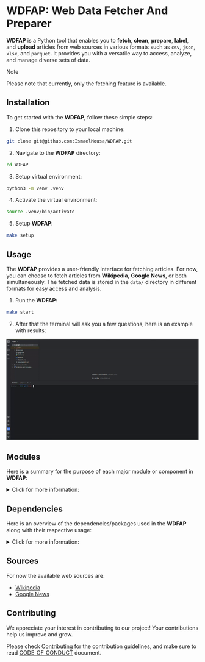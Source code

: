 # WDFAP: Web Data Fetcher And Preparer

**WDFAP** is a Python tool that enables you to **fetch**, **clean**, **prepare**, **label**, and **upload** articles
from web sources in
various
formats such as `csv`, `json`, `xlsx`, and `parquet`. It provides you with a versatile way to access, analyze, and
manage
diverse sets of data.

> [!NOTE]
>
> Please note that currently, only the fetching feature is available.

## Installation

To get started with the **WDFAP**, follow these simple steps:

1. Clone this repository to your local machine:

```zsh
git clone git@github.com:IsmaelMousa/WDFAP.git
```

2. Navigate to the **WDFAP** directory:

```zsh
cd WDFAP
```

3. Setup virtual environment:

```zsh
python3 -m venv .venv
```

4. Activate the virtual environment:

```zsh
source .venv/bin/activate
```

5. Setup **WDFAP**:

```zsh
make setup
```

## Usage

The **WDFAP** provides a user-friendly interface for fetching articles. For now, you can choose to fetch articles from
**Wikipedia**, **Google News**, or both simultaneously. The fetched data is stored in the `data/` directory in different
formats
for easy access and analysis.

1. Run the **WDFAP**:

```zsh
make start
```

2. After that the terminal will ask you a few questions, here is an example with results:

<div align="center">

![Example](.github/images/demo.gif)

</div>

## Modules

Here is a summary for the purpose of each major module or component in **WDFAP**:

<details>
  <summary>Click for more information:</summary>

|       Module       | Purpose                                                                                                                                                                                                                                    |
|:------------------:|--------------------------------------------------------------------------------------------------------------------------------------------------------------------------------------------------------------------------------------------|
|      `tools`       | Provides utility functions and scripts for orchestrating the fetching, cleaning, labeling, and uploading of data from various sources. Initially includes a script for user interaction to fetch articles from Web Sources asynchronously. |
|     `sources`      | Provides modules for fetching articles asynchronously from different sources like Google News & Wikipedia.                                                                                                                                 |
|       `data`       | Storage Where fetched articles are stored in various formats such as `csv`, `json`, `xlsx` and `parquet`.                                                                                                                                  |
|      `errors`      | Prepares and customizes exceptions for handling specific issues.                                                                                                                                                                           |
|      `utils`       | Houses common utilities/logic utilized throughout the project.                                                                                                                                                                             |
|     `configs`      | Contains main configurations for both development and production stages.                                                                                                                                                                   |
|     `setup.py`     | Configures the project metadata and dependencies for streamlined installation.                                                                                                                                                             |
|     `main.py`      | Serves as the entry point, initiating the project.                                                                                                                                                                                         |
|     `Makefile`     | Provides commands for installing dependencies and running the application.                                                                                                                                                                 |
| `requierments.txt` | Lists all the required dependencies for running the application.                                                                                                                                                                           |

</details>

## Dependencies

Here is an overview of the dependencies/packages used in the **WDFAP** along with their respective usage:

<details>
  <summary>Click for more information:</summary>

|    Dependency    | Usage                                                                                                                                                          |
|:----------------:|----------------------------------------------------------------------------------------------------------------------------------------------------------------|
| `beautifulsoup4` | Offers powerful tools for parsing and navigating HTML documents, simplifying the extraction of structured data from web pages.                                 |
|   `newspaper`    | Simplifies the extraction and curation of articles from online sources, streamlining the process of gathering news content.                                    |
|   `feedparser`   | Parses RSS and Atom feeds, enabling extraction of syndicated content from websites and blogs.                                                                  |
|    `asyncio`     | Facilitates asynchronous I/O operations, allowing for concurrent execution of tasks without blocking the event loop.                                           |
|    `aiohttp`     | Provides asynchronous HTTP client/server functionality for asyncio, enabling efficient handling of web requests and responses.                                 |
|     `pandas`     | Provides high-performance data manipulation and analysis tools, ideal for working with structured datasets.                                                    |
|      `tqdm`      | Enhances loops with progress bars, providing visual feedback on the progress of iterative tasks, improving user experience and productivity.                   |
|    `openpyxl`    | Facilitates reading from and writing to Excel files, enabling manipulation of spreadsheet data with Python.                                                    |
|    `pyarrow`     | Provides tools for working with Apache Arrow data, an in-memory columnar data format, offering efficient data interchange between different systems.           |
|  `fastparquet`   | Offers efficient reading and writing of Parquet files, a columnar storage format optimized for analytics workloads, enabling high-performance data processing. |

</details>

## Sources

For now the available web sources are:

- [Wikipedia](https://en.wikipedia.org/wiki/)
- [Google News](https://news.google.com)

## Contributing

We appreciate your interest in contributing to our project! Your contributions help us improve and grow.

Please check [Contributing](/CONTRIBUTING.md) for the contribution guidelines, and make sure to read [CODE_OF_CONDUCT](/CODE_OF_CONDUCT.md) document.